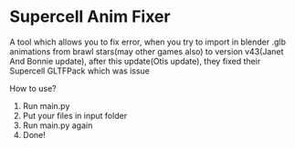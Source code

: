 # Supercell Anim Fixer
A tool which allows you to fix error, when you try to import in blender .glb animations from brawl stars(may other games also) to version v43(Janet And Bonnie update), after this update(Otis update),
they fixed their Supercell GLTFPack which was issue

How to use?
1. Run main.py
2. Put your files in input folder
3. Run main.py again
4. Done!
